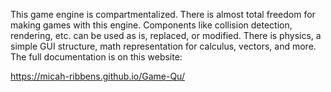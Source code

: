 This game engine is compartmentalized. There is almost total freedom for making games with this engine. 
Components like collision detection, rendering, etc. can be used as is, replaced, or modified. There is 
physics, a simple GUI structure, math representation for calculus, vectors, and more. The full documentation is on this 
website:

https://micah-ribbens.github.io/Game-Qu/